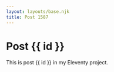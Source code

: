 ```yaml
---
layout: layouts/base.njk
title: Post 1587
---
```


# Post {{ id }}

This is post {{ id }} in my Eleventy project.
